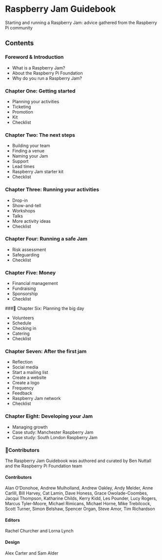 # Raspberry Jam Guidebook

Starting and running a Raspberry Jam: advice gathered from the Raspberry Pi community

## Contents

### Foreword & Introduction

- What is a Raspberry Jam?
- About the Raspberry Pi Foundation
- Why do you run a Raspberry Jam?

### Chapter One: Getting started

- Planning your activities
- Ticketing
- Promotion
- Kit
- Checklist

### Chapter Two: The next steps

- Building your team
- Finding a venue
- Naming your Jam
- Support
- Lead times
- Raspberry Jam starter kit
- Checklist

### Chapter Three: Running your activities

- Drop-in
- Show-and-tell
- Workshops
- Talks
- More activity ideas
- Checklist

### Chapter Four: Running a safe Jam

- Risk assessment
- Safeguarding
- Checklist

### Chapter Five: Money

- Financial management
- Fundraising
- Sponsorship
- Checklist

### Chapter Six: Planning the big day

- Volunteers
- Schedule
- Checking in
- Catering
- Checklist

### Chapter Seven: After the first jam

- Reflection
- Social media
- Start a mailing list
- Create a website
- Create a logo
- Frequency
- Feedback
- Raspberry Jam network
- Checklist

### Chapter Eight: Developing your Jam

- Managing growth
- Case study: Manchester Raspberry Jam
- Case study: South London Raspberry Jam

### Contributors

The Raspberry Jam Guidebook was authored and curated by Ben Nuttall and the Raspberry Pi Foundation team

#### Contributors

Alan O’Donohoe, Andrew Mulholland, Andrew Oakley, Andy Melder, Anne Carlill,
Bill Harvey, Cat Lamin, Dave Honess, Grace Owolade-Coombes, Jacqui Thompson,
Katharine Childs, Kerry Kidd, Les Pounder, Lucy Rogers, Marcus Tyler-Moore, Michael
Rimicans, Michael Horne, Mike Trebilcock, Scott Turner, Simon Belshaw, Spencer Organ,
Steve Amor, Tim Richardson

#### Editors

Rachel Churcher and Lorna Lynch

#### Design

Alex Carter and Sam Alder
